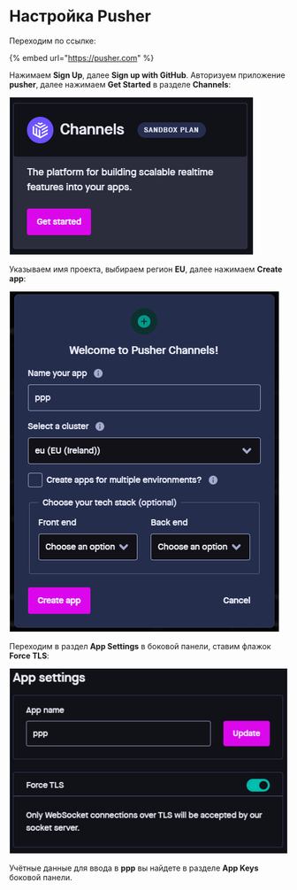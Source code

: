 # Настройка Pusher

Переходим по ссылке:

{% embed url="https://pusher.com" %}

Нажимаем **Sign Up**, далее **Sign up with GitHub**. Авторизуем приложение **pusher**, далее нажимаем **Get Started** в разделе **Channels**:

![](<../.gitbook/assets/image (347) (1) (1).png>)

Указываем имя проекта, выбираем регион **EU**, далее нажимаем **Create app**:

![](<../.gitbook/assets/image (354) (1) (1) (1).png>)

Переходим в раздел **App Settings** в боковой панели, ставим флажок **Force TLS**:

![](<../.gitbook/assets/image (356) (1).png>)

Учётные данные для ввода в **ppp** вы найдете в разделе **App Keys** боковой панели.
